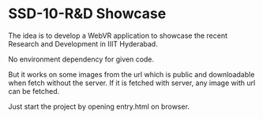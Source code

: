 # SSD-10-R&D Showcase
The idea is to develop a WebVR application to showcase the recent Research and Development in IIIT Hyderabad.

No environment dependency for given code.

But it works on some images from the url which is public and downloadable when fetch without the server. If it is fetched with server, any image with url can be fetched.

Just start the project by opening entry.html on browser.